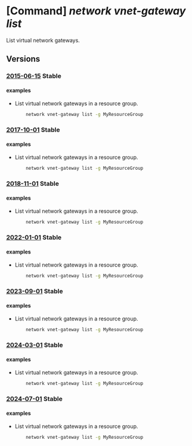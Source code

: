 # [Command] _network vnet-gateway list_

List virtual network gateways.

## Versions

### [2015-06-15](/Resources/mgmt-plane/L3N1YnNjcmlwdGlvbnMve30vcmVzb3VyY2Vncm91cHMve30vcHJvdmlkZXJzL21pY3Jvc29mdC5uZXR3b3JrL3ZpcnR1YWxuZXR3b3JrZ2F0ZXdheXM=/2015-06-15.xml) **Stable**

<!-- mgmt-plane /subscriptions/{}/resourcegroups/{}/providers/microsoft.network/virtualnetworkgateways 2015-06-15 -->

#### examples

- List virtual network gateways in a resource group.
    ```bash
        network vnet-gateway list -g MyResourceGroup
    ```

### [2017-10-01](/Resources/mgmt-plane/L3N1YnNjcmlwdGlvbnMve30vcmVzb3VyY2Vncm91cHMve30vcHJvdmlkZXJzL21pY3Jvc29mdC5uZXR3b3JrL3ZpcnR1YWxuZXR3b3JrZ2F0ZXdheXM=/2017-10-01.xml) **Stable**

<!-- mgmt-plane /subscriptions/{}/resourcegroups/{}/providers/microsoft.network/virtualnetworkgateways 2017-10-01 -->

#### examples

- List virtual network gateways in a resource group.
    ```bash
        network vnet-gateway list -g MyResourceGroup
    ```

### [2018-11-01](/Resources/mgmt-plane/L3N1YnNjcmlwdGlvbnMve30vcmVzb3VyY2Vncm91cHMve30vcHJvdmlkZXJzL21pY3Jvc29mdC5uZXR3b3JrL3ZpcnR1YWxuZXR3b3JrZ2F0ZXdheXM=/2018-11-01.xml) **Stable**

<!-- mgmt-plane /subscriptions/{}/resourcegroups/{}/providers/microsoft.network/virtualnetworkgateways 2018-11-01 -->

#### examples

- List virtual network gateways in a resource group.
    ```bash
        network vnet-gateway list -g MyResourceGroup
    ```

### [2022-01-01](/Resources/mgmt-plane/L3N1YnNjcmlwdGlvbnMve30vcmVzb3VyY2Vncm91cHMve30vcHJvdmlkZXJzL21pY3Jvc29mdC5uZXR3b3JrL3ZpcnR1YWxuZXR3b3JrZ2F0ZXdheXM=/2022-01-01.xml) **Stable**

<!-- mgmt-plane /subscriptions/{}/resourcegroups/{}/providers/microsoft.network/virtualnetworkgateways 2022-01-01 -->

#### examples

- List virtual network gateways in a resource group.
    ```bash
        network vnet-gateway list -g MyResourceGroup
    ```

### [2023-09-01](/Resources/mgmt-plane/L3N1YnNjcmlwdGlvbnMve30vcmVzb3VyY2Vncm91cHMve30vcHJvdmlkZXJzL21pY3Jvc29mdC5uZXR3b3JrL3ZpcnR1YWxuZXR3b3JrZ2F0ZXdheXM=/2023-09-01.xml) **Stable**

<!-- mgmt-plane /subscriptions/{}/resourcegroups/{}/providers/microsoft.network/virtualnetworkgateways 2023-09-01 -->

#### examples

- List virtual network gateways in a resource group.
    ```bash
        network vnet-gateway list -g MyResourceGroup
    ```

### [2024-03-01](/Resources/mgmt-plane/L3N1YnNjcmlwdGlvbnMve30vcmVzb3VyY2Vncm91cHMve30vcHJvdmlkZXJzL21pY3Jvc29mdC5uZXR3b3JrL3ZpcnR1YWxuZXR3b3JrZ2F0ZXdheXM=/2024-03-01.xml) **Stable**

<!-- mgmt-plane /subscriptions/{}/resourcegroups/{}/providers/microsoft.network/virtualnetworkgateways 2024-03-01 -->

#### examples

- List virtual network gateways in a resource group.
    ```bash
        network vnet-gateway list -g MyResourceGroup
    ```

### [2024-07-01](/Resources/mgmt-plane/L3N1YnNjcmlwdGlvbnMve30vcmVzb3VyY2Vncm91cHMve30vcHJvdmlkZXJzL21pY3Jvc29mdC5uZXR3b3JrL3ZpcnR1YWxuZXR3b3JrZ2F0ZXdheXM=/2024-07-01.xml) **Stable**

<!-- mgmt-plane /subscriptions/{}/resourcegroups/{}/providers/microsoft.network/virtualnetworkgateways 2024-07-01 -->

#### examples

- List virtual network gateways in a resource group.
    ```bash
        network vnet-gateway list -g MyResourceGroup
    ```
